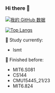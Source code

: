 ### Hi there 👋

<!--
**iceTTTT/iceTTTT** is a ✨ _special_ ✨ repository because its `README.md` (this file) appears on your GitHub profile.

Here are some ideas to get you started:
-->

<!-- 🔭 I’m currently working on distributed database -->

[![我的 GitHub 数据](https://github-readme-stats.vercel.app/api?username=iceTTTT)]()

[![Top Langs](https://github-readme-stats.vercel.app/api/top-langs/?username=iceTTTT&layout=compact)](https://github.com/iceTTTT/github-readme-stats)


🌱 Study currently:

+ lsmt

🔭 Finished before:

+ MIT6.S081
+ CS144
+ CMU15445_21/23
+ MIT6.824
  
<!--
- 👯 I’m looking to collaborate on ...
- 🤔 I’m looking for help with ...
- 💬 Ask me about ...
- 📫 How to reach me: ...
- 😄 Pronouns: ...
- ⚡ Fun fact: ...
-->
